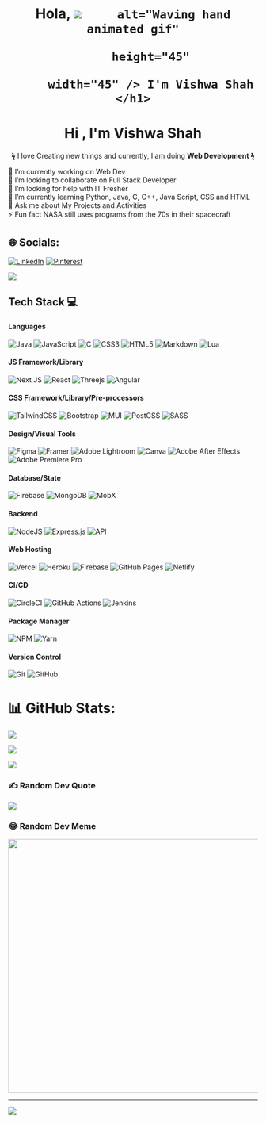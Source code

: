 <h1 align="center"> Hola, <img src="https://raw.githubusercontent.com/nixin72/nixin72/master/wave.gif" 

         alt="Waving hand animated gif"

         height="45"

         width="45" /> I'm Vishwa Shah </h1>
<h1 align="center"> Hi , I'm Vishwa Shah </br> 
</h1>
<p align="center">  <b>ϟ</b> I love Creating new things and currently, I am doing <b>Web Development ϟ </b></p>

🔭 I’m currently working on Web Dev<br>👯 I’m looking to collaborate on Full Stack Developer<br>🤝 I’m looking for help with IT Fresher<br>🌱 I’m currently learning Python, Java, C, C++, Java Script, CSS and HTML<br>💬 Ask me about My Projects and Activities<br>⚡ Fun fact  NASA still uses programs from the 70s in their spacecraft

## 🌐 Socials:

[![LinkedIn](https://img.shields.io/badge/LinkedIn-%230077B5.svg?logo=linkedin&logoColor=white)](https://www.linkedin.com/in/vishwa-alpesh-shah-9594503214va/) 
[![Pinterest](https://img.shields.io/badge/Pinterest-%23E60023.svg?logo=Pinterest&logoColor=white)](https://pinterest.com/9vishwashah) 


![](https://komarev.com/ghpvc/?username=9vishwashah&color=blueviolet&style=plastic)

## Tech Stack 💻
#### Languages
![Java](https://img.shields.io/badge/-Java-000?style=for-the-badge&logo=java)
![JavaScript](https://img.shields.io/badge/-JavaScript-000?style=for-the-badge&logo=javascript)
![C](https://img.shields.io/badge/c-000?style=for-the-badge&logo=c&logoColor=white)
![CSS3](https://img.shields.io/badge/-CSS3-000?style=for-the-badge&logo=css3)
![HTML5](https://img.shields.io/badge/-HTML5-000?style=for-the-badge&logo=html5)
![Markdown](https://img.shields.io/badge/-Markdown-000?style=for-the-badge&logo=markdown)
![Lua](https://img.shields.io/badge/-Lua-000?style=for-the-badge&logo=lua)

#### JS Framework/Library
![Next JS](https://img.shields.io/badge/-NextJS-000?style=for-the-badge&logo=next.js)
![React](https://img.shields.io/badge/-ReactJS-000?style=for-the-badge&logo=react)
![Threejs](https://img.shields.io/badge/-ThreeJS-000?style=for-the-badge&logo=three.js)
![Angular](https://img.shields.io/badge/-AngularJS-000?style=for-the-badge&logo=angular)

#### CSS Framework/Library/Pre-processors
![TailwindCSS](https://img.shields.io/badge/-TailwindCSS-000?style=for-the-badge&logo=tailwind-css)
![Bootstrap](https://img.shields.io/badge/-Bootstrap-000?style=for-the-badge&logo=bootstrap)
![MUI](https://img.shields.io/badge/-MUI-000?style=for-the-badge&logo=mui)
![PostCSS](https://img.shields.io/badge/-PostCSS-000?style=for-the-badge&logo=postcss)
![SASS](https://img.shields.io/badge/-SASS-000?style=for-the-badge&logo=sass)

#### Design/Visual Tools
![Figma](https://img.shields.io/badge/-Figma-000?style=for-the-badge&logo=figma)
![Framer](https://img.shields.io/badge/-Framer-000?style=for-the-badge&logo=framer)
![Adobe Lightroom](https://img.shields.io/badge/-Adobe%20Lightroom-000?style=for-the-badge&logo=adobe%20lightroom)
![Canva](https://img.shields.io/badge/-Canva-000?style=for-the-badge&logo=canva)
![Adobe After Effects](https://img.shields.io/badge/-Adobe%20After%20Effects-000?style=for-the-badge&logo=Adobe%20After%20Effects&logoColor=white)
![Adobe Premiere Pro](https://img.shields.io/badge/Adobe%20Premiere%20Pro-000?style=for-the-badge&logo=Adobe%20Premiere%20Pro&logoColor=white)

#### Database/State
![Firebase](https://img.shields.io/badge/-Firebase-000?style=for-the-badge&logo=firebase)
![MongoDB](https://img.shields.io/badge/-MongoDB-000?style=for-the-badge&logo=mongodb)
![MobX](https://img.shields.io/badge/-MobX-000?style=for-the-badge&logo=mobx)

#### Backend
![NodeJS](https://img.shields.io/badge/-NodeJS-000?style=for-the-badge&logo=node.js&logoColor=pink)
![Express.js](https://img.shields.io/badge/-ExpressJS-000?style=for-the-badge&logo=express)
![API](https://img.shields.io/badge/-API-000?style=for-the-badge&logo=fastapi)

#### Web Hosting
![Vercel](https://img.shields.io/badge/-Vercel-000?style=for-the-badge&logo=vercel)
![Heroku](https://img.shields.io/badge/-Heroku-000?style=for-the-badge&logo=heroku)
![Firebase](https://img.shields.io/badge/-Firebase-000?style=for-the-badge&logo=firebase)
![GitHub Pages](https://img.shields.io/badge/-GitHub%20Pages-000?style=for-the-badge&logo=github)
![Netlify](https://img.shields.io/badge/-Netlify-000?style=for-the-badge&logo=netlify)

#### CI/CD
![CircleCI](https://img.shields.io/badge/-circle%20ci-000?style=for-the-badge&logo=circleci)
![GitHub Actions](https://img.shields.io/badge/-github%20actions-000?style=for-the-badge&logo=githubactions)
![Jenkins](https://img.shields.io/badge/-jenkins-000?style=for-the-badge&logo=jenkins)

#### Package Manager
![NPM](https://img.shields.io/badge/-NPM-000?style=for-the-badge&logo=npm)
![Yarn](https://img.shields.io/badge/-yarn-000?style=for-the-badge&logo=yarn)

#### Version Control
![Git](https://img.shields.io/badge/-Git-000?style=for-the-badge&logo=git)
![GitHub](https://img.shields.io/badge/-GitHub-000?style=for-the-badge&logo=github)

# 📊 GitHub Stats:

![](https://github-readme-stats.vercel.app/api?username=9vishwashah&theme=dark&hide_border=false&include_all_commits=true&count_private=true)<br/>

![](https://github-readme-streak-stats.herokuapp.com/?user=9vishwashah&theme=dark&hide_border=false)<br/>

![](https://github-readme-stats.vercel.app/api/top-langs/?username=9vishwashah&theme=dark&hide_border=false&include_all_commits=true&count_private=true&layout=compact)

### ✍️ Random Dev Quote

![](https://quotes-github-readme.vercel.app/api?type=vetical&theme=dark)

### 😂 Random Dev Meme

<img src="https://random-memer.herokuapp.com/" width="512px"/>

---
[![](https://visitcount.itsvg.in/api?id=9vishwashah&label=Profile%20Views&color=11&icon=1&pretty=false)](https://visitcount.itsvg.in)
